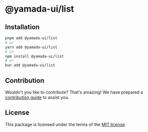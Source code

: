 # @yamada-ui/list

## Installation

```sh
pnpm add @yamada-ui/list
# or
yarn add @yamada-ui/list
# or
npm install @yamada-ui/list
# or
bun add @yamada-ui/list
```

## Contribution

Wouldn't you like to contribute? That's amazing! We have prepared a [contribution guide](https://github.com/yamada-ui/yamada-ui/blob/main/CONTRIBUTING.md) to assist you.

## License

This package is licensed under the terms of the
[MIT license](https://github.com/yamada-ui/yamada-ui/blob/main/LICENSE).
